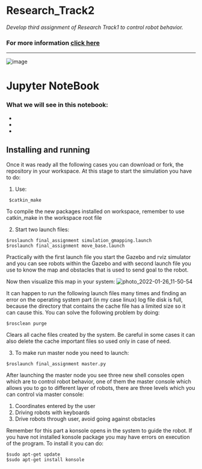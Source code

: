 # Research_Track2

*Develop third assignment of Research Track1 to control robot behavior.*
### For more information [click here](https://mohammadrezahajihosseini.github.io/Research_Track2/)
-------------------------------------------------------------------------------------
![image](https://user-images.githubusercontent.com/80394968/164893651-97509a6f-be9f-4444-a7d0-cebec382c125.png)

Jupyter NoteBook
================================
### What we will see in this notebook:
*
*
*

Installing and running
----------------------
Once it was ready all the following cases you can download or fork, the repository in your workspace. At this stage to start the simulation you have to do:

1. Use: 
```
 $catkin_make
```
To compile the new packages installed on workspace, remember to use catkin_make in the workspace root file

2. Start two launch files:
```
$roslaunch final_assignment simulation_gmapping.launch
$roslaunch final_assignment move_base.launch
```
Practically with the first launch file you start the Gazebo and rviz simulator and you can see robots within the Gazebo and with second launch file you use to know the map and obstacles that is used to send goal to the robot.

Now then visualize this map in your system:
![photo_2022-01-26_11-50-54](https://user-images.githubusercontent.com/80394968/151150507-fb636911-7eff-4a1c-8d6b-32914645cd42.jpg)

It can happen to run the following launch files many times and finding an error on the operating system part (in my case linux) log file disk is full, because the directory that contains the cache file has a limited size so it can cause this. You can solve the following problem by doing:
```
$rosclean purge
```
Clears all cache files created by the system. Be careful in some cases it can also delete the cache important files so used only in case of need.

3. To make run master node you need to launch:
```
$roslaunch final_assignment master.py
```
After launching the master node you see three new shell consoles open which are to control robot behavior, one of them the master console which allows you to go to different layer of robots, there are three levels which you can control via master console:

1. Coordinates entered by the user 
2. Driving robots with keyboards
3. Drive robots through user, avoid going against obstacles

Remember for this part a konsole opens in the system to guide the robot. If you have not installed konsole package you may have errors on execution of the program. To install it you can do: 
```
$sudo apt-get update
$sudo apt-get install konsole
```


